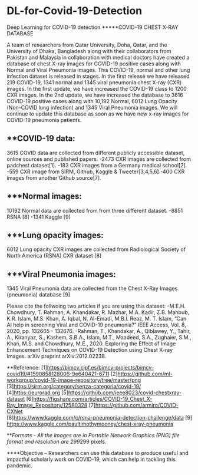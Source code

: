 # DL-for-Covid-19-Detection
Deep Learning for COVID-19 detection
*****COVID-19 CHEST X-RAY DATABASE

A team of researchers from Qatar University, Doha, Qatar, and the University of Dhaka, Bangladesh along with their collaborators from Pakistan and Malaysia in collaboration with medical doctors have created a database of chest X-ray images for COVID-19 positive cases along with Normal and Viral Pneumonia images. This COVID-19, normal and other lung infection dataset is released in stages. In the first release we have released 219 COVID-19, 1341 normal and 1345 viral pneumonia chest X-ray (CXR) images. In the first update, we have increased the COVID-19 class to 1200 CXR images. In the 2nd update, we have increased the database to 3616 COVID-19 positive cases along with 10,192 Normal, 6012 Lung Opacity (Non-COVID lung infection) and 1345 Viral Pneumonia images. We will continue to update this database as soon as we have new x-ray images for COVID-19 pneumonia patients.  


**COVID-19 data:
-----------------------
3615 COVID data are collected from different publicly accessible dataset, online sources and published papers.
-2473 CXR images are collected from padchest dataset[1].
-183 CXR images from a Germany medical school[2].
-559 CXR image from SIRM, Github, Kaggle & Tweeter[3,4,5,6]
-400 CXR images from another Github source[7].


***Normal images:
---------------------------------------- 
10192 Normal data are collected from from three different dataset.
-8851 RSNA [8]
-1341 Kaggle [9]


***Lung opacity images:
---------------------------------------- 
6012 Lung opacity CXR images are collected from Radiological Society of North America (RSNA) CXR dataset  [8]

***Viral Pneumonia images:
---------------------------------------- 
1345 Viral Pneumonia data are collected from  the Chest X-Ray Images (pneumonia) database [9]

Please cite the follwoing two articles if you are using this dataset:
-M.E.H. Chowdhury, T. Rahman, A. Khandakar, R. Mazhar, M.A. Kadir, Z.B. Mahbub, K.R. Islam, M.S. Khan, A. Iqbal, N. Al-Emadi, M.B.I. Reaz, M. T. Islam, “Can AI help in screening Viral and COVID-19 pneumonia?” IEEE Access, Vol. 8, 2020, pp. 132665 - 132676.
-Rahman, T., Khandakar, A., Qiblawey, Y., Tahir, A., Kiranyaz, S., Kashem, S.B.A., Islam, M.T., Maadeed, S.A., Zughaier, S.M., Khan, M.S. and Chowdhury, M.E., 2020. Exploring the Effect of Image Enhancement Techniques on COVID-19 Detection using Chest X-ray Images. arXiv preprint arXiv:2012.02238.

**Reference:
[1]https://bimcv.cipf.es/bimcv-projects/bimcv-covid19/#1590858128006-9e640421-6711
[2]https://github.com/ml-workgroup/covid-19-image-repository/tree/master/png
[3]https://sirm.org/category/senza-categoria/covid-19/
[4]https://eurorad.org
[5]https://github.com/ieee8023/covid-chestxray-dataset
[6]https://figshare.com/articles/COVID-19_Chest_X-Ray_Image_Repository/12580328
[7]https://github.com/armiro/COVID-CXNet  
[8]https://www.kaggle.com/c/rsna-pneumonia-detection-challenge/data
[9] https://www.kaggle.com/paultimothymooney/chest-xray-pneumonia


***Formats
    - All the images are in Portable Network Graphics (PNG) file format and resolution are 299*299 pixels.

****Objective
    -  Researchers can use this database to produce useful and impactful scholarly work on COVID-19, which can help in tackling this pandemic. 





